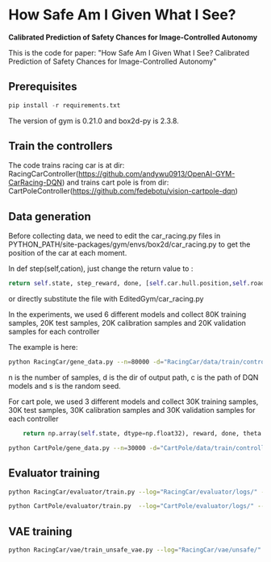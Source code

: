 

# How Safe Am I Given What I See?

**Calibrated Prediction of Safety Chances for Image-Controlled Autonomy**

This is the code for paper: "How Safe Am I Given What I See?  Calibrated Prediction of Safety Chances for Image-Controlled Autonomy"


## Prerequisites

```python
pip install -r requirements.txt
```

The version of gym is 0.21.0 and box2d-py is 2.3.8.

## Train the controllers

The code trains racing car is at dir: RacingCarController(https://github.com/andywu0913/OpenAI-GYM-CarRacing-DQN) and trains cart pole is from dir: CartPoleController(https://github.com/fedebotu/vision-cartpole-dqn)

## Data generation

Before collecting data, we need to edit the car_racing.py files in PYTHON_PATH/site-packages/gym/envs/box2d/car_racing.py to get the position of the car at each moment.

In def step(self,cation), just change the return value to :

```python
return self.state, step_reward, done, [self.car.hull.position,self.road_poly,self.observation_space]
```
or directly substitute the file with EditedGym/car_racing.py

In the experiments, we used 6 different models and collect 80K training samples, 20K test samples, 20K calibration samples and 20K validation samples for each controller

The example is here:

```bash
python RacingCar/gene_data.py --n=80000 -d="RacingCar/data/train/controller_6/" -c="RacingCar/models/trial_600.h5" -s=0
```

n is the number of samples, d is the dir of output path, c is the path of DQN models and s is the random seed.

For cart pole, we used 3 different models and collect 30K training samples, 30K test samples, 30K calibration samples and 30K validation samples for each controller

```python
    return np.array(self.state, dtype=np.float32), reward, done, theta
```

```bash
python CartPole/gene_data.py --n=30000 -d="CartPole/data/train/controller_1/" -c="CartPole/models/policy_net_best1.pt" -s=0
```

## Evaluator training

```bash
python RacingCar/evaluator/train.py --log="RacingCar/evaluator/logs/" --train="RacingCar/data/train/" --test="RacingCar/data/test/"
```


```bash
python CartPole/evaluator/train.py  --log="CartPole/evaluator/logs/" --train="CartPole/data/train/" --test="CartPole/data/train/"
```

## VAE training
```bash
python RacingCar/vae/train_unsafe_vae.py --log="RacingCar/vae/unsafe/" --train="RacingCar/data/train/" --test="RacingCar/data/test/" --eva="RacingCar/models/eva.tar"
```
